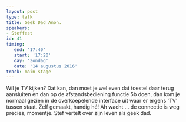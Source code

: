 ```yaml
---
layout: post
type: talk
title: Geek Dad Anon.
speakers:
- Steffest
id: 41
timing: 
   end: '17:40'
   start: '17:20'
   day: 'zondag'
   date: '14 augustus 2016'
track: main stage
---
```

Wil je TV kijken? Dat kan, dan moet je wel even dat toestel daar terug aansluiten en dan op de afstandsbediening functie 5b doen, dan kom je normaal gezien in de overkoepelende interface uit waar er ergens 'TV' tussen staat. Zelf gemaakt, handig hé! Ah wacht ... de connectie is weg precies, momentje. Stef vertelt over zijn leven als geek dad.